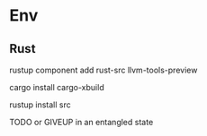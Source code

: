 # Env

## Rust

rustup component add rust-src llvm-tools-preview

cargo install cargo-xbuild

rustup install src


TODO or GIVEUP in an entangled state